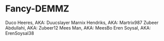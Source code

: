 # Fancy-DEMMZ
Duco Heeres,        AKA: Duucslayer
Marnix Hendriks,    AKA: Martrix987
Zubeer Abdullahi,   AKA: Zubeer12
Mees Man,           AKA: MeesBo
Eren Soysal,        AKA: ErenSoysal38